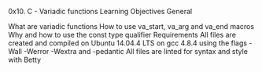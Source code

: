 0x10. C - Variadic functions
Learning Objectives
General

What are variadic functions
How to use va_start, va_arg and va_end macros
Why and how to use the const type qualifier
Requirements
All files are created and compiled on Ubuntu 14.04.4 LTS on gcc 4.8.4 using the flags -Wall -Werror -Wextra and -pedantic
All files are linted for syntax and style with Betty
